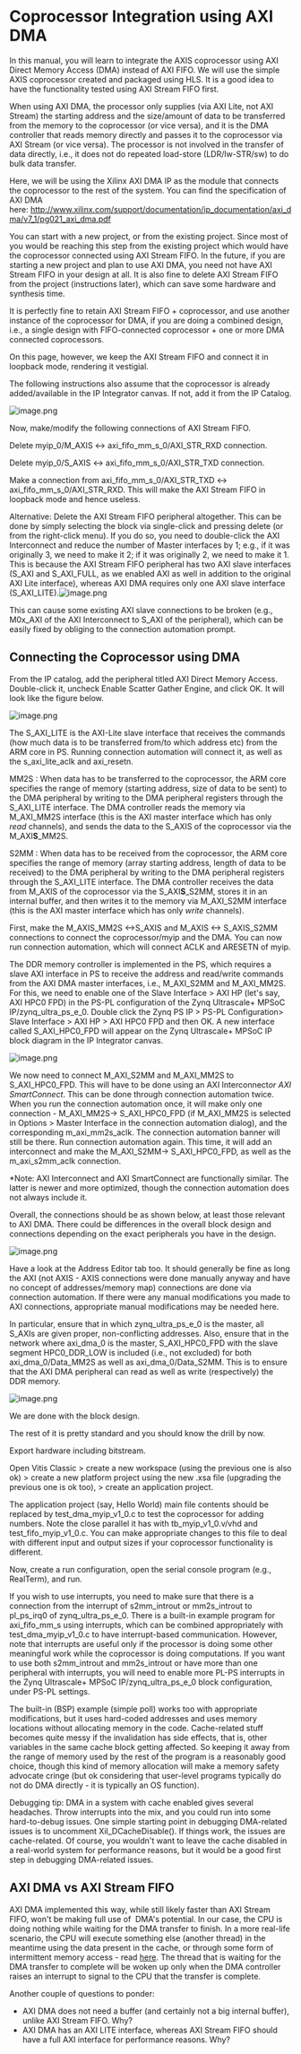 # Coprocessor Integration using AXI DMA

In this manual, you will learn to integrate the AXIS coprocessor using AXI Direct Memory Access (DMA) instead of AXI FIFO. We will use the simple AXIS coprocessor created and packaged using HLS. It is a good idea to have the functionality tested using AXI Stream FIFO first.

When using AXI DMA, the processor only supplies (via AXI Lite, not AXI Stream) the starting address and the size/amount of data to be transferred from the memory to the coprocessor (or vice versa), and it is the DMA controller that reads memory directly and passes it to the coprocessor via AXI Stream (or vice versa). The processor is not involved in the transfer of data directly, i.e., it does not do repeated load-store (LDR/lw-STR/sw) to do bulk data transfer.

Here, we will be using the Xilinx AXI DMA IP as the module that connects the coprocessor to the rest of the system. You can find the specification of AXI DMA here: <http://www.xilinx.com/support/documentation/ip_documentation/axi_dma/v7_1/pg021_axi_dma.pdf>

You can start with a new project, or from the existing project. Since most of you would be reaching this step from the existing project which would have the coprocessor connected using AXI Stream FIFO. In the future, if you are starting a new project and plan to use AXI DMA, you need not have AXI Stream FIFO in your design at all. It is also fine to delete AXI Stream FIFO from the project (instructions later), which can save some hardware and synthesis time. 

It is perfectly fine to retain AXI Stream FIFO + coprocessor, and use another instance of the coprocessor for DMA, if you are doing a combined design, i.e., a single design with FIFO-connected coprocessor + one or more DMA connected coprocessors.

On this page, however, we keep the AXI Stream FIFO and connect it in loopback mode, rendering it vestigial.

The following instructions also assume that the coprocessor is already added/available in the IP Integrator canvas. If not, add it from the IP Catalog.

![image.png](DMA/DMA_SystemFIFO.png)

Now, make/modify the following connections of AXI Stream FIFO.

Delete myip_0/M_AXIS <-> axi_fifo_mm_s_0/AXI_STR_RXD connection.

Delete myip_0/S_AXIS <-> axi_fifo_mm_s_0/AXI_STR_TXD connection.

Make a connection from axi_fifo_mm_s_0/AXI_STR_TXD <-> axi_fifo_mm_s_0/AXI_STR_RXD. This will make the AXI Stream FIFO in loopback mode and hence useless.

Alternative: Delete the AXI Stream FIFO peripheral altogether. This can be done by simply selecting the block via single-click and pressing delete (or from the right-click menu). If you do so, you need to double-click the AXI Interconnect and reduce the number of Master interfaces by 1; e.g., if it was originally 3, we need to make it 2; if it was originally 2, we need to make it 1. This is because the AXI Stream FIFO peripheral has two AXI slave interfaces (S_AXI and S_AXI_FULL, as we enabled AXI as well in addition to the original AXI Lite interface), whereas AXI DMA requires only one AXI slave interface (S_AXI_LITE).![image.png](DMA/DMA_AXI_Interconnect.png)

This can cause some existing AXI slave connections to be broken (e.g., M0x_AXI of the AXI Interconnect to S_AXI of the peripheral), which can be easily fixed by obliging to the connection automation prompt.

## Connecting the Coprocessor using DMA

From the IP catalog, add the peripheral titled AXI Direct Memory Access. Double-click it, uncheck Enable Scatter Gather Engine, and click OK. It will look like the figure below.

![image.png](DMA/DMA_AXI_DMA.png)

The S_AXI_LITE is the AXI-Lite slave interface that receives the commands (how much data is to be transferred from/to which address etc) from the ARM core in PS. Running connection automation will connect it, as well as the s_axi_lite_aclk and axi_resetn.

MM2S : When data has to be transferred to the coprocessor, the ARM core specifies the range of memory (starting address, size of data to be sent) to the DMA peripheral by writing to the DMA peripheral registers through the S_AXI_LITE interface. The DMA controller reads the memory via M_AXI_MM2S interface (this is the AXI master interface which has only *read* channels), and sends the data to the S_AXIS of the coprocessor via the M_AXI**S**_MM2S.

S2MM : When data has to be received from the coprocessor, the ARM core specifies the range of memory (array starting address, length of data to be received) to the DMA peripheral by writing to the DMA peripheral registers through the S_AXI_LITE interface. The DMA controller receives the data from M_AXIS of the coprocessor via the S_AXI**S**_S2MM, stores it in an internal buffer, and then writes it to the memory via M_AXI_S2MM interface (this is the AXI master interface which has only *write* channels).

First, make the M_AXIS_MM2S <->S_AXIS and M_AXIS <-> S_AXIS_S2MM connections to connect the coprocessor/myip and the DMA. You can now run connection automation, which will connect ACLK and ARESETN of myip.

The DDR memory controller is implemented in the PS, which requires a slave AXI interface in PS to receive the address and read/write commands from the AXI DMA master interfaces, i.e., M_AXI_S2MM and M_AXI_MM2S. For this, we need to enable one of the Slave Interface > AXI HP (let's say, AXI HPC0 FPD) in the PS-PL configuration of the Zynq Ultrascale+ MPSoC IP/zynq_ultra_ps_e_0. Double click the Zynq PS IP > PS-PL Configuration> Slave Interface > AXI HP > AXI HPC0 FPD and then OK. A new interface called S_AXI_HPC0_FPD will appear on the Zynq Ultrascale+ MPSoC IP block diagram in the IP Integrator canvas.

![image.png](DMA/DMA_MPSoCPSPL.png)

We now need to connect M_AXI_S2MM and M_AXI_MM2S to S_AXI_HPC0_FPD. This will have to be done using an AXI Interconnect*or AXI SmartConnect*. This can be done through connection automation twice. When you run the connection automation once, it will make only one connection - M_AXI_MM2S→ S_AXI_HPC0_FPD (if M_AXI_MM2S is selected in Options > Master Interface in the connection automation dialog), and the corresponding m_axi_mm2s_aclk. The connection automation banner will still be there. Run connection automation again. This time, it will add an interconnect and make the M_AXI_S2MM→ S_AXI_HPC0_FPD, as well as the m_axi_s2mm_aclk connection.

*Note: AXI Interconnect and AXI SmartConnect are functionally similar. The latter is newer and more optimized, though the connection automation does not always include it.

Overall, the connections should be as shown below, at least those relevant to AXI DMA. There could be differences in the overall block design and connections depending on the exact peripherals you have in the design.

![image.png](DMA/DMA_FullBlock.png)

Have a look at the Address Editor tab too. It should generally be fine as long the AXI (not AXIS - AXIS connections were done manually anyway and have no concept of addresses/memory map) connections are done via connection automation. If there were any manual modifications you made to AXI connections, appropriate manual modifications may be needed here.

In particular, ensure that in which zynq_ultra_ps_e_0 is the master, all S_AXIs are given proper, non-conflicting addresses. Also, ensure that in the network where axi_dma_0 is the master, S_AXI_HPC0_FPD with the slave segment HPC0_DDR_LOW is included (i.e., not excluded) for both axi_dma_0/Data_MM2S as well as axi_dma_0/Data_S2MM. This is to ensure that the AXI DMA peripheral can read as well as write (respectively) the DDR memory.

![image.png](DMA/DMA_Address.png)

We are done with the block design.

The rest of it is pretty standard and you should know the drill by now.

Export hardware including bitstream.

Open Vitis Classic > create a new workspace (using the previous one is also ok) > create a new platform project using the new .xsa file (upgrading the previous one is ok too), > create an application project.

The application project (say, Hello World) main file contents should be replaced by test_dma_myip_v1_0.c to test the coprocessor for adding numbers. Note the close parallel it has with tb_myip_v1_0.v/vhd and test_fifo_myip_v1_0.c. You can make appropriate changes to this file to deal with different input and output sizes if your coprocessor functionality is different.

Now, create a run configuration, open the serial console program (e.g., RealTerm), and run.

If you wish to use interrupts, you need to make sure that there is a connection from the interrupt of s2mm_introut or mm2s_introut to pl_ps_irq0 of zynq_ultra_ps_e_0. There is a built-in example program for axi_fifo_mm_s using interrupts, which can be combined appropriately with test_dma_myip_v1_0.c to have interrupt-based communication. However, note that interrupts are useful only if the processor is doing some other meaningful work while the coprocessor is doing computations. If you want to use both s2mm_introut and mm2s_introut or have more than one peripheral with interrupts, you will need to enable more PL-PS interrupts in the Zynq Ultrascale+ MPSoC IP/zynq_ultra_ps_e_0 block configuration, under PS-PL settings.

The built-in (BSP) example (simple poll) works too with appropriate modifications, but it uses hard-coded addresses and uses memory locations without allocating memory in the code. Cache-related stuff becomes quite messy if the invalidation has side effects, that is, other variables in the same cache block getting affected. So keeping it away from the range of memory used by the rest of the program is a reasonably good choice, though this kind of memory allocation will make a memory safety advocate cringe (but ok considering that user-level programs typically do not do DMA directly - it is typically an OS function).

Debugging tip: DMA in a system with cache enabled gives several headaches. Throw interrupts into the mix, and you could run into some hard-to-debug issues. One simple starting point in debugging DMA-related issues is to uncomment Xil_DCacheDisable(). If things work, the issues are cache-related. Of course, you wouldn't want to leave the cache disabled in a real-world system for performance reasons, but it would be a good first step in debugging DMA-related issues.

## AXI DMA vs AXI Stream FIFO

AXI DMA implemented this way, while still likely faster than AXI Stream FIFO, won't be making full use of  DMA's potential. In our case, the CPU is doing nothing while waiting for the DMA transfer to finish. In a more real-life scenario, the CPU will execute something else (another thread) in the meantime using the data present in the cache, or through some form of intermittent memory access - read [here](https://en.wikipedia.org/wiki/Direct_memory_access#Modes_of_operation). The thread that is waiting for the DMA transfer to complete will be woken up only when the DMA controller raises an interrupt to signal to the CPU that the transfer is complete.

Another couple of questions to ponder:

- AXI DMA does not need a buffer (and certainly not a big internal buffer), unlike AXI Stream FIFO. Why?
- AXI DMA has an AXI LITE interface, whereas AXI Stream FIFO should have a full AXI interface for performance reasons. Why?
